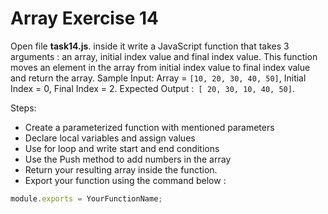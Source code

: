 # Array Exercise 14

Open file **task14.js**. inside it write a JavaScript function that takes 3 arguments : an array, initial index value and final index value. This function moves an element in the array from initial index value to final index value and return the array. Sample Input: Array = `[10, 20, 30, 40, 50]`, Initial Index = 0, Final Index = 2. Expected Output :` [ 20, 30, 10, 40, 50]`.

Steps:


- Create a parameterized function with mentioned parameters
- Declare local variables and assign values
- Use for loop and write start and end conditions
- Use the Push method to add numbers in the array
- Return your resulting array inside the function.
- Export your function using the command below :

```js
module.exports = YourFunctionName;
```